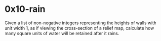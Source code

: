 # 0x10-rain

Given a list of non-negative integers representing the heights of walls with unit width 1, as if viewing the cross-section of a relief map, calculate how many square units of water will be retained after it rains.
